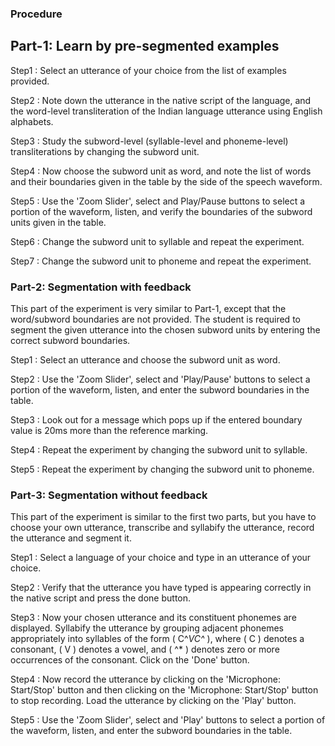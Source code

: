 ### Procedure

## Part-1: Learn by pre-segmented examples

   Step1 : Select an utterance of your choice from the list of examples provided.

   Step2 : Note down the utterance in the native script of the language, and the word-level transliteration of the Indian language utterance using English alphabets.

   Step3 : Study the subword-level (syllable-level and phoneme-level) transliterations by changing the subword unit.

   Step4 : Now choose the subword unit as word, and note the list of words and their boundaries given in the table by the side of the speech waveform.

  Step5 : Use the 'Zoom Slider', select and Play/Pause buttons to select a portion of the waveform, listen, and verify the boundaries of the subword units given in the table.

   Step6 : Change the subword unit to syllable and repeat the experiment.

   Step7 : Change the subword unit to phoneme and repeat the experiment.

### Part-2: Segmentation with feedback

This part of the experiment is very similar to Part-1, except that the word/subword boundaries are not provided. The student is required to segment the given utterance into the chosen subword units by entering the correct subword boundaries.

   Step1 : Select an utterance and choose the subword unit as word.

   Step2 : Use the 'Zoom Slider', select and 'Play/Pause' buttons to select a portion of the waveform, listen, and enter the subword boundaries in the table.

   Step3 : Look out for a message which pops up if the entered boundary value is 20ms more than the reference marking.

   Step4 : Repeat the experiment by changing the subword unit to syllable.

   Step5 : Repeat the experiment by changing the subword unit to phoneme.

### Part-3: Segmentation without feedback

This part of the experiment is similar to the first two parts, but you have to choose your own utterance, transcribe and syllabify the utterance, record the utterance and segment it.

   Step1 : Select a language of your choice and type in an utterance of your choice.

   Step2 : Verify that the utterance you have typed is appearing correctly in the native script and press the done button.

   Step3 : Now your chosen utterance and its constituent phonemes are displayed. Syllabify the utterance by grouping adjacent phonemes appropriately into syllables of the form \( C^*VC^* \), where \( C \) denotes a consonant, \( V \) denotes a vowel, and \( ^* \) denotes zero or more occurrences of the consonant. Click on the 'Done' button.

   Step4 : Now record the utterance by clicking on the 'Microphone: Start/Stop' button and then clicking on the 'Microphone: Start/Stop' button to stop recording. Load the utterance by clicking on the 'Play' button.

   Step5 : Use the 'Zoom Slider', select and 'Play' buttons to select a portion of the waveform, listen, and enter the subword boundaries in the table.


